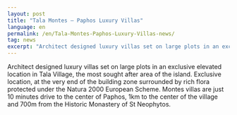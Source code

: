 ```yaml
---
layout: post
title: "Tala Montes – Paphos Luxury Villas"
language: en
permalink: /en/Tala-Montes-Paphos-Luxury-Villas-news/
tag: news
excerpt: "Architect designed luxury villas set on large plots in an exclusive elevated location in Tala Village, the most sought after area of the island ..."
---
```

Architect designed luxury villas set on large plots in an exclusive elevated location in Tala Village, the most sought after area of the island. Exclusive location, at the very end of the building zone surrounded by rich flora protected under the Natura 2000 European Scheme. Montes villas are just 10 minutes drive to the center of Paphos, 1km to the center of the village and 700m from the Historic Monastery of St Neophytos.